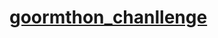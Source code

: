 # [goormthon_chanllenge](https://9oormthonchallenge.oopy.io/?utm_source=community&utm_medium=social_affiliate&utm_content=pre_apply)
